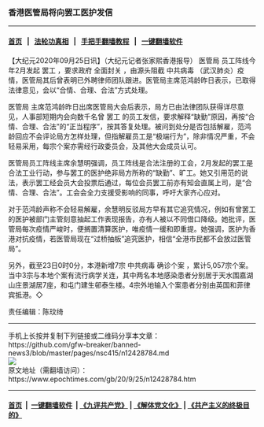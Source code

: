 ### 香港医管局将向罢工医护发信
------------------------

#### [首页](https://github.com/gfw-breaker/banned-news3/blob/master/README.md) &nbsp;&nbsp;|&nbsp;&nbsp; [法轮功真相](https://github.com/begood0513/basic/blob/master/README.md)  &nbsp;&nbsp;|&nbsp;&nbsp; [手把手翻墙教程](https://github.com/gfw-breaker/guides/wiki)  &nbsp;&nbsp;|&nbsp;&nbsp; [一键翻墙软件](https://github.com/gfw-breaker/nogfw/blob/master/README.md)  



<div><p>
 【大纪元2020年09月25日讯】（大纪元记者张家熙香港报导）
 <ok href="https://www.epochtimes.com/gb/tag/%E5%8C%BB%E7%AE%A1%E5%B1%80.html">
  医管局
 </ok>
 员工阵线今年2月发起
 <ok href="https://www.epochtimes.com/gb/tag/%E7%BD%A2%E5%B7%A5.html">
  罢工
 </ok>
 ，要求政府
 <ok href="https://www.epochtimes.com/gb/tag/%E5%85%A8%E9%9D%A2%E5%B0%81%E5%85%B3.html">
  全面封关
 </ok>
 ，由源头阻截
 <ok href="https://www.epochtimes.com/gb/tag/%E4%B8%AD%E5%85%B1%E7%97%85%E6%AF%92.html">
  中共病毒
 </ok>
 （武汉肺炎）疫情，医管局其后曾表明已外聘律师团队跟进。医管局主席范鸿龄昨日表示，已取得法律意见，会以“合情、合理、合法”方式处理。
</p>
<p>
 <ok href="https://www.epochtimes.com/gb/tag/%E5%8C%BB%E7%AE%A1%E5%B1%80.html">
  医管局
 </ok>
 主席范鸿龄昨日出席医管局大会后表示，局方已由法律团队获得详尽意见，人事部短期内会向数千名曾
 <ok href="https://www.epochtimes.com/gb/tag/%E7%BD%A2%E5%B7%A5.html">
  罢工
 </ok>
 的员工发信，要求解释“缺勤”原因，再按“合情、合理、合法”的“正当程序”，按其答复处理。被问到处分是否包括解雇，范鸿龄回应不会评论局方怎样处理，但指解雇员工是“极端行为”，除非情况严重，不会轻易采用，每宗个案亦需经行政委员会，及其他大会成员认可。
</p>
<p>
 医管局员工阵线主席余慧明强调，员工阵线是合法注册的工会，2月发起的罢工是合法工业行动，参与罢工的医护绝非局方所称的“缺勤”、旷工。她又引用范的说法，表示罢工经会员大会投票后通过，每位会员罢工前亦有知会直属上司，是“合情、合理、合法”。工会会全力支援受影响的同事，呼吁大家齐心应对。
</p>
<p>
 对于范鸿龄声称不会轻易解雇，余慧明反驳局方早有其它追究情况，例如有曾罢工的医护被部门主管刻意抽起工作表现报告，亦有人被以不同借口降级。她批评，医管局每次疫情严峻时，便搁置清算医护，唯疫情一缓和即重提。她强调，医护为香港对抗疫情，若医管局现在“过桥抽板”追究医护，相信“全港市民都不会放过医管局”。
</p>
<p>
 另外，截至23日0时0分，本港新增7宗
 <ok href="https://www.epochtimes.com/gb/tag/%E4%B8%AD%E5%85%B1%E7%97%85%E6%AF%92.html">
  中共病毒
 </ok>
 <ok href="https://www.epochtimes.com/gb/tag/%E7%A1%AE%E8%AF%8A%E4%B8%AA%E6%A1%88.html">
  确诊个案
 </ok>
 ，累计5,057宗个案。当中3宗与本地个案有流行病学关连，其中两名本地感染患者分别居于天水围嘉湖山庄景湖居7座，和屯门建生邨泰生楼。4宗外地输入个案患者分别由英国和菲律宾抵港。◇
</p>
<p>
 责任编辑：陈玟绮
</p>
</div>
<hr/>
手机上长按并复制下列链接或二维码分享本文章：<br/>
https://github.com/gfw-breaker/banned-news3/blob/master/pages/nsc415/n12428784.md <br/>
<a href='https://github.com/gfw-breaker/banned-news3/blob/master/pages/nsc415/n12428784.md'><img src='https://github.com/gfw-breaker/banned-news3/blob/master/pages/nsc415/n12428784.md.png'/></a> <br/>
原文地址（需翻墙访问）：https://www.epochtimes.com/gb/20/9/25/n12428784.htm


------------------------
#### [首页](https://github.com/gfw-breaker/banned-news3/blob/master/README.md) &nbsp;|&nbsp; [一键翻墙软件](https://github.com/gfw-breaker/nogfw/blob/master/README.md) &nbsp;| [《九评共产党》](https://github.com/gfw-breaker/9ping.md/blob/master/README.md#九评之一评共产党是什么) | [《解体党文化》](https://github.com/gfw-breaker/jtdwh.md/blob/master/README.md) | [《共产主义的终极目的》](https://github.com/gfw-breaker/gczydzjmd.md/blob/master/README.md)


<img src='http://gfw-breaker.win/banned-news3/pages/nsc415/n12428784.md' width='0px' height='0px'/>